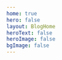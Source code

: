 ```yaml
---
home: true
hero: false
layout: BlogHome
heroText: false
heroImage: false
bgImage: false
---
```

